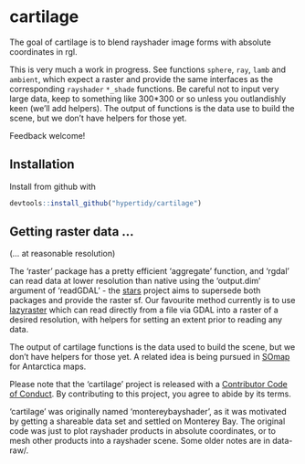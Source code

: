 
<!-- README.md is generated from README.Rmd. Please edit that file -->

# cartilage

The goal of cartilage is to blend rayshader image forms with absolute
coordinates in rgl.

This is very much a work in progress. See functions `sphere`, `ray`,
`lamb` and `ambient`, which expect a raster and provide the same
interfaces as the corresponding `rayshader` `*_shade` functions. Be
careful not to input very large data, keep to something like 300\*300 or
so unless you outlandishly keen (we’ll add helpers). The output of
functions is the data use to build the scene, but we don’t have helpers
for those yet.

Feedback welcome\!

## Installation

Install from github with

``` r
devtools::install_github("hypertidy/cartilage")
```

## Getting raster data …

(… at reasonable resolution)

The ‘raster’ package has a pretty efficient ‘aggregate’ function, and
‘rgdal’ can read data at lower resolution than native using the
‘output.dim’ argument of ‘readGDAL’ - the
[stars](https://github.com/r-spatial/stars.git) project aims to
supersede both packages and provide the raster sf. Our favourite method
currently is to use
[lazyraster](https://github.com/hypertidy/lazyraster.git) which can read
directly from a file via GDAL into a raster of a desired resolution,
with helpers for setting an extent prior to reading any data.

The output of cartilage functions is the data used to build the scene,
but we don’t have helpers for those yet. A related idea is being pursued
in [SOmap](https://github.com/Maschette/SOmap.git) for Antarctica maps.

Please note that the ‘cartilage’ project is released with a [Contributor
Code of Conduct](CODE_OF_CONDUCT.md). By contributing to this project,
you agree to abide by its terms.

‘cartilage’ was originally named ‘montereybayshader’, as it was
motivated by getting a shareable data set and settled on Monterey Bay.
The original code was just to plot rayshader products in absolute
coordinates, or to mesh other products into a rayshader scene. Some
older notes are in data-raw/.

